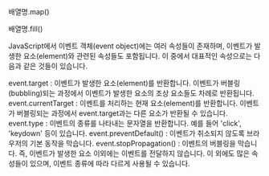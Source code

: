 배열명.map()

배열명.fill()

JavaScript에서 이벤트 객체(event object)에는 여러 속성들이 존재하며, 이벤트가 발생한 요소(element)와 관련된 속성들도 포함됩니다. 이 중에서 대표적인 속성으로는 다음과 같은 것들이 있습니다.

event.target : 이벤트가 발생한 요소(element)를 반환합니다. 이벤트가 버블링(bubbling)되는 과정에서 이벤트가 발생한 요소의 조상 요소들도 차례로 반환됩니다.
event.currentTarget : 이벤트를 처리하는 현재 요소(element)를 반환합니다. 이벤트가 버블링되는 과정에서 event.target과는 다른 요소가 반환될 수 있습니다.
event.type : 이벤트의 종류를 나타내는 문자열을 반환합니다. 예를 들어 'click', 'keydown' 등이 있습니다.
event.preventDefault() : 이벤트가 취소되지 않도록 브라우저의 기본 동작을 막습니다.
event.stopPropagation() : 이벤트의 버블링을 막습니다. 즉, 이벤트가 발생한 요소 이외에는 이벤트를 전달하지 않습니다.
이 외에도 많은 속성들이 있으며, 이벤트 종류에 따라 다르게 사용될 수 있습니다.